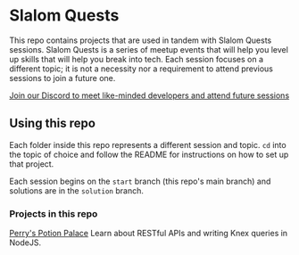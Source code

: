 # Slalom Quests

This repo contains projects that are used in tandem with Slalom Quests sessions. Slalom Quests is a series of meetup events that will help you level up skills that will help you break into tech. Each session focuses on a different topic; it is not a necessity nor a requirement to attend previous sessions to join a future one.

[Join our Discord to meet like-minded developers and attend future sessions](https://discord.gg/FcbvFQQRSp)

## Using this repo

Each folder inside this repo represents a different session and topic. `cd` into the topic of choice and follow the README for instructions on how to set up that project.

Each session begins on the `start` branch (this repo's main branch) and solutions are in the `solution` branch.

### Projects in this repo

[Perry's Potion Palace](perrys-potion-palace) Learn about RESTful APIs and writing Knex queries in NodeJS.
